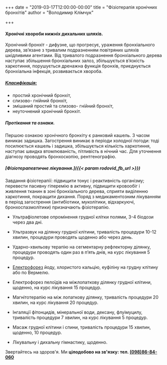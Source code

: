+++
date = "2019-03-17T12:00:00-00:00"
title = "Фізіотерапія хронічних бронхітів"
author = "Володимир Клімчук"

+++

#### Хронічні хвороби нижніх дихальних шляхів.
 Хронічний бронхіт - дифузне, що прогресує, ураження бронхіального дерева, зв’язане з тривалим подразненням повітряних шляхів шкідливими агентами.
Від тривалого подразнення бронхіального дерева наступає збільшення бронхіальних залоз, збільшується в’язкість харкотиння, порушується  дренажна функція бронхів, приєднується бронхіальна інфекція, розвивається хвороба.

##### [Класифікація:](https://uk.wikipedia.org/wiki/%D0%9C%D0%9A%D0%A5-10:_%D0%9A%D0%BB%D0%B0%D1%81_X._%D0%A5%D0%B2%D0%BE%D1%80%D0%BE%D0%B1%D0%B8_%D1%81%D0%B8%D1%81%D1%82%D0%B5%D0%BC%D0%B8_%D0%B4%D0%B8%D1%85%D0%B0%D0%BD%D0%BD%D1%8F)

* простий хронічний бронхіт,
* слизово- гнійний бронхіт,
* змішаний простий та слизово- гнійний бронхіт,
* неуточнений хронічний бронхіт.

##### Протікання та ознаки. 
Першою ознакою хронічного бронхіту є ранковий кашель. З часом виникає задишка. Загострення виникає в періоди холодної погоди: тоді посилюється кашель і задишка, збільшується кількість харкотиння, наступає швидка втомлюваність, пітливість в нічний час. 
Для уточнення діагнозу проводять бронхоскопію, рентгенографію.

##### [Фізіотерапевтичне лікування.]({{< param   rodovid_fb_url >}})
Завдання фізіотерапії: підвищити тонус і реактивність організму; перевести пасивну гіперемію в активну, підвищити кровообіг і живлення тканин в зоні бронхіального дерева, сприяти виділенню харкотиння, покращити дихання.
Поряд з медикаментозним лікуванням в період загострення (антибіотики, муколітики, відхаркуючі, бронхоспазмолітики) призначають фізіотерапію.

* Ультрафіолетове опромінення грудної клітки полями, 3-4 біодози через два дні.

* Ультразвук на ділянку грудної клітини, тривалість процедури 10-12 хвилин, процедури проводять щоденно або через день.

* Ударно-хвильову терапію на сегментарну рефлекторну ділянку, процедури проводять один раз в п’ять днів, на курс лікування 5 процедур.

* [Електрофорез](https://lekar.ucoz.net/publ/elektroforez/1-1-0-3) йоду, хлористого кальцію, еуфіліну на грудну клітину або по Вермелю.

* Електрофорез пелоїдів на міжлопаткову ділянку грудної клітини, щоденно, на курс лікування 15 процедур.

* Магнітотерапію на між лопаткову ділянку, тривалість процедури 20 хвилин, на курс лікування 20 процедур.

* Інгаляції фітонцидів, мінеральної води, дексану, флуімуцилу, тривалість процедури 7 хвилин, на курс лікування 5 процедур. 

* Масаж грудної клітини і спини, тривалість процедури 15 хвилин, щоденно,  10 процедур.

* Лікувальну і дихальну гімнастику, щоденно.

Звертайтесь на здоров'я. Ми **цілодобово на зв'язку: тел. [(098)86-84-060](tel:0988684060)**
